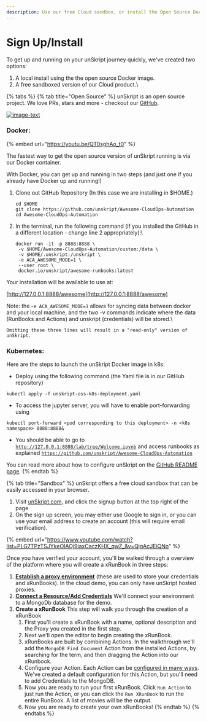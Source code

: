 ```yaml
---
description: Use our free Cloud sandbox, or install the Open Source Docker Image
---
```


# Sign Up/Install

To get up and running on your unSkript journey quickly, we've created two options:

1. A local install using the  the open source Docker image.
2. A free sandboxed version of our Cloud product.\


{% tabs %}
{% tab title="Open Source" %}
unSkript is an open source project. We love PRs, stars and more - checkout our [GitHub](https://github.com/unskript/Awesome-CloudOps-Automation). &#x20;

[![image-text](https://img.shields.io/github/stars/unskript/Awesome-CloudOps-Automation?style=social)](https://github.com/unskript/Awesome-CloudOps-Automation)

###

### Docker:

{% embed url="https://youtu.be/QT0sghAo_t0" %}

The fastest way to get the open source version of unSkript running is via our Docker container.

With Docker, you can get up and running in two steps (and just one if you already have Docker up and running!)

1.  Clone out GitHub Repository (In this case we are installing in $HOME.)

    ```
    cd $HOME
    git clone https://github.com/unskript/Awesome-CloudOps-Automation 
    cd Awesome-CloudOps-Automation
    ```
2.  In the terminal, run the following command (if you installed the GitHub in a different location - change line 2 appropriately):\


    ```
    docker run -it -p 8888:8888 \
     -v $HOME/Awesome-CloudOps-Automation/custom:/data \
     -v $HOME/.unskript:/unskript \
     -e ACA_AWESOME_MODE=1 \
     --user root \
     docker.io/unskript/awesome-runbooks:latest
    ```



Your installation will be available to use at:&#x20;

[http://127.0.0.1:8888/awesome](http://127.0.0.1:8888/awesome)

Note: the -`e ACA_AWESOME_MODE=1` allows for syncing data between docker and your local machine, and the two -v commands indicate where the data (RunBooks and Actions) and unskript (credentials) will be stored.\


`Omitting these three lines will result in a "read-only" version of unSkript.`

### Kubernetes:

Here are the steps to launch the unSkript Docker image in k8s:

* Deploy using the following command (the Yaml file is in our GitHub repository)

```
kubectl apply -f unskript-oss-k8s-deployment.yaml
```

* To access the jupyter server, you will have to enable port-forwarding using

```
kubectl port-forward <pod corresponding to this deployment> -n <k8s namespace> 8888:8888&
```

* You should be able to go to [`http://127.0.0.1:8888/lab/tree/Welcome.ipynb`](http://127.0.0.1:8888/lab/tree/Welcome.ipynb) and access runbooks as explained [`https://github.com/unskript/Awesome-CloudOps-Automation`](https://github.com/unskript/Awesome-CloudOps-Automation)







You can read more about how to configure unSkript on the [GitHub README page](https://github.com/unskript/Awesome-CloudOps-Automation/blob/master/README.md).
{% endtab %}

{% tab title="Sandbox" %}
unSkript offers a free cloud sandbox that can be easily accessed in your browser. &#x20;

1. Visit [unSkript.com](https://unskript.com), and click the signup button at the top right of the page
2. On the sign up  screen, you may either use Google to sign in, or you can use your email address to create an account (this will require email verification).

{% embed url="https://www.youtube.com/watch?list=PLG7TPzTSJYkeOIAOj9iaxCaczKHX_qwZ_&v=QjqAcJEiQNo" %}

Once you have verified your account, you'll be walked through a overview of the platform where you will create a xRunBook in three steps:

1. [**Establish a proxy environment**](create-a-proxy.md) (these are used to store your credentials and xRunBooks). In the cloud demo, you can only have unSkript hosted proxies.
2. [**Connect a Resource/Add Credentials**](add-credentials-to-connect-your-resources.md) We'll connect your environment to a MongoDb database for the demo. &#x20;
3. **Create a xRunBook** This step will walk you through the creation of a xRunBook
   1. First you'll create a xRunBook with a name, optional description and the Proxy you created in the first step.
   2. Next we'll open the editor to begin creating the xRunBook.
   3. xRunBooks are built by combining Actions. In the walkthrough we'll add the `MongoDB Find Document` Action from the installed Actions, by searching for the term, and then dragging the Action into our xRunbook.
   4. Configure your Action.  Each Action can be [configured in many ways](../actions/action-configuration/). We've created a default configuration for this Action, but you'll need to add Credentials to the MongoDB.
   5. Now you are ready to run your first xRunBook.  Click `Run Action` to just run the Action, or you can click the `Run XRunBook` to run the entire RunBook.  A list of movies will be the output.
   6. Now you are ready to create your own xRunBooks!
{% endtab %}
{% endtabs %}







